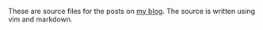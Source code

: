 These are source files for the posts on [my blog](http://blogs.msdn.com/noahric).  The source is written using vim and markdown.
